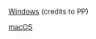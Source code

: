 [Windows](https://github.com/Sn0wCooder/JBFix/tree/Windows) (credits to PP)

[macOS](https://github.com/Sn0wCooder/JBFix/tree/macOS)